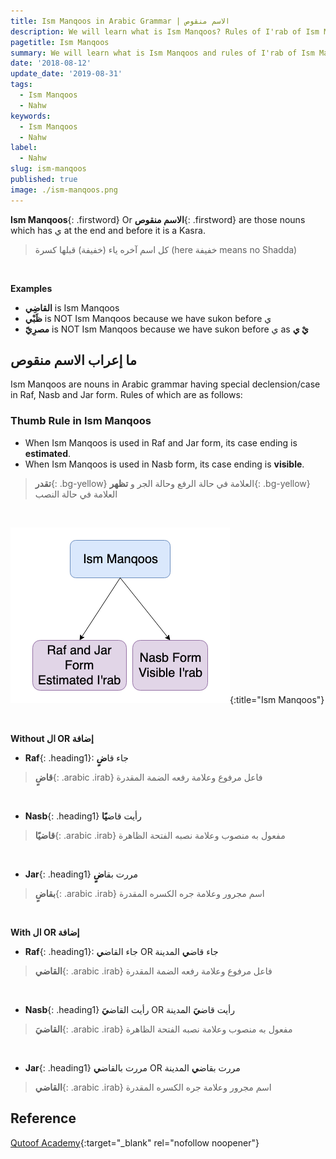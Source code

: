```yaml
---
title: Ism Manqoos in Arabic Grammar | الاسم منقوص
description: We will learn what is Ism Manqoos? Rules of I'rab of Ism Manqoos?
pagetitle: Ism Manqoos
summary: We will learn what is Ism Manqoos and rules of I'rab of Ism Manqoos.
date: '2018-08-12'
update_date: '2019-08-31'
tags:
  - Ism Manqoos
  - Nahw
keywords:
  - Ism Manqoos
  - Nahw
label:
  - Nahw
slug: ism-manqoos
published: true
image: ./ism-manqoos.png
---
```


**Ism Manqoos**{: .firstword} Or **الاسم منقوص**{: .firstword} are those nouns which has ي at the end and before it is a Kasra.  
> كل اسم آخره ياء (خفيفة) قبلها كسرة (here خفيفة means no Shadda)

<br/>

**Examples**
- **القاضِي** is Ism Manqoos
- **ظَبْي** is NOT Ism Manqoos because we have sukon before ي
- **مصرِيّ** is NOT Ism Manqoos because we have sukon before ي as **يْ ي**

## ما إعراب الاسم منقوص
Ism Manqoos are nouns in Arabic grammar having special declension/case in Raf, Nasb and Jar form. Rules of which are as follows:

### Thumb Rule in Ism Manqoos
- When Ism Manqoos is used in Raf and Jar form, its case ending is **estimated**.
- When Ism Manqoos is used in Nasb form, its case ending is **visible**.

> **تقدر**{: .bg-yellow} العلامة في حالة الرفع وحالة الجر و **تظهر**{: .bg-yellow} العلامة في حالة النصب

<br/>

![Ism Manqoos](./ism-manqoos.png){:title="Ism Manqoos"}

<br/>

**Without ال OR إضافة**
- **Raf**{: .heading1}: جاء    قا**ضٍ**
> **قاضٍ**{: .arabic .irab}
فاعل مرفوع وعلامة رفعه الضمة المقدرة

<br/>

- **Nasb**{: .heading1}  رأيت  قاض**يًا**
> **قاضيًا**{: .arabic .irab}
مفعول به منصوب وعلامة نصبه الفتحة الظاهرة

<br/>

- **Jar**{: .heading1} مررت  بقا**ضٍ**   
> **بقاضٍ**{: .arabic .irab}
اسم مجرور وعلامة جره الکسره المقدرة

<br/>

**With ال OR إضافة**
- **Raf**{: .heading1}: جاء القاض**ي** OR جاء قاض**ي** المدينة
> **القاضي**{: .arabic .irab}
فاعل مرفوع وعلامة رفعه الضمة المقدرة

<br/>

- **Nasb**{: .heading1}  رأيت القاض**يَ** OR رأيت قاض**يَ** المدينة
> **القاضيَ**{: .arabic .irab}
مفعول به منصوب وعلامة نصبه الفتحة الظاهرة

<br/>

- **Jar**{: .heading1} مررت بالقاض**ي** OR مررت بقاض**ي** المدينة
> **القاضي**{: .arabic .irab}
اسم مجرور وعلامة جره الکسره المقدرة

## Reference
[Qutoof Academy](https://www.qutoofacademy.com/){:target="_blank" rel="nofollow noopener"}